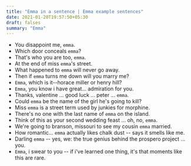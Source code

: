 ```yaml
---
title: "Emma in a sentence | Emma example sentences"
date: 2021-01-20T19:57:50+05:30
draft: falses
summary: "Emma"
---
```

- You disappoint me, `emma`.
- Which door conceals `emma`?
- That's who you are too, `emma`.
- At the end of miss `emma`'s street.
- What happened to `emma` will never go away.
- Then if `emma` turns me down will you marry me?
- `Emma`, which is it--horace miller or henry hill?
- `Emma`, you know i have great... admiration for you.
- Thanks, valentine ... good luck ... peter ... `emma`.
- Could `emma` be the name of the girl he's going to kill?
- Miss `emma` is a street term used by junkies for morphine.
- There's no one with the last name of `emma` on the island.
- Think of this as your second wedding feast ... oh, no, `emma`.
- We're going to branson, missouri to see my cousin `emma` married.
- How romantic... `emma` actually likes chalk dust -- says it smells like me.
- Darling `emma` -- yes, we: the true genius behind the prospero project ... you.
- `Emma`, i swear to you -- if i've learned one thing, it's that moments like this are rare.
                 
